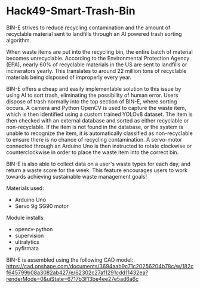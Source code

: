 # Hack49-Smart-Trash-Bin

BIN-E strives to reduce recycling contamination and the amount of recyclable material sent to landfills through an AI powered trash sorting algorithm.

When waste items are put into the recycling bin, the entire batch of material becomes unrecyclable. According to the Environmental Protection Agency (EPA), nearly 60% of recyclable materials in the US are sent to landfills or incinerators yearly. This translates to around 22 million tons of recyclable materials being disposed of improperly every year.

BIN-E offers a cheap and easily implementable solution to this issue by using AI to sort trash, eliminating the possibility of human error. Users dispose of trash normally into the top section of BIN-E, where sorting occurs. A camera and Python OpenCV is used to capture the waste item, which is then identified using a custom trained YOLOv8 dataset. The item is then checked with an external database and sorted as either recyclable or non-recyclable. If the item is not found in the database, or the system is unable to recognize the item, it is automatically classified as non-recyclable to ensure there is no chance of recycling contamination. A servo-motor connected through an Arduino Uno is then instructed to rotate clockwise or counterclockwise in order to place the waste item into the correct bin.

BIN-E is also able to collect data on a user's waste types for each day, and return a waste score for the week. This feature encourages users to work towards achieving sustainable waste management goals!

Materials used:
- Arduino Uno
- Servo 9g SG90 motor

Module installs:
- opencv-python
- supervision
- ultralytics
- pyfirmata

BIN-E is assembled using the following CAD model:
https://cad.onshape.com/documents/3694aab9c71c20256204b78c/w/182cf645799b08a3082ab427/e/62302c27af1291cdd11432ea?renderMode=0&uiState=6717b3f13be4ee27e5ad6a6c
